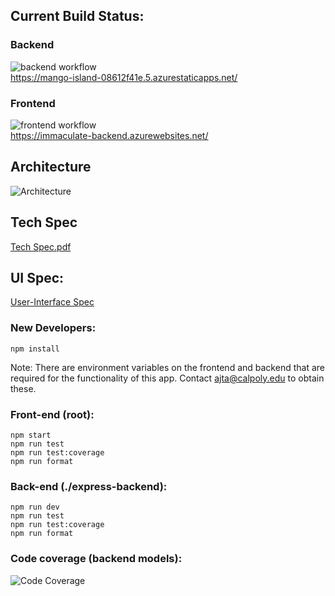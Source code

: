 ## Current Build Status:

### Backend<br/>

![backend workflow](https://github.com/Luke7787/ImmaculateInventors/actions/workflows/main_immaculate-backend.yml/badge.svg) <br/>
https://mango-island-08612f41e.5.azurestaticapps.net/

### Frontend<br/>

![frontend workflow](https://github.com/Luke7787/ImmaculateInventors/actions/workflows/azure-static-web-apps-mango-island-08612f41e.yml/badge.svg) <br/>
https://immaculate-backend.azurewebsites.net/

## Architecture

![Architecture](https://github.com/Luke7787/ImmaculateInventors/assets/48562217/91848387-da9c-400f-b508-7e73313d4175)

## Tech Spec

[Tech Spec.pdf](https://github.com/user-attachments/files/15573506/Immaculate.Inventors.Tech.Spec.1.pdf)

## UI Spec:

[User-Interface Spec](https://www.figma.com/design/XP0UJUNIP8dEv6lqgWMQEg/UI-Design?node-id=0-1&t=hve2J0VRqWqqReb1-1)

### New Developers:

`npm install` <br/>

Note: There are environment variables on the frontend and backend that are required for the functionality of this app. Contact ajta@calpoly.edu to obtain these.

### Front-end (root):

`npm start`<br/>
`npm run test`<br/>
`npm run test:coverage`<br/>
`npm run format`

### Back-end (./express-backend):

`npm run dev`<br/>
`npm run test`<br/>
`npm run test:coverage`<br/>
`npm run format`

### Code coverage (backend models):

![Code Coverage](https://github.com/Luke7787/ImmaculateInventors/assets/48562217/21f57ab9-5e88-4ad9-8acc-a6fd1c156645)


